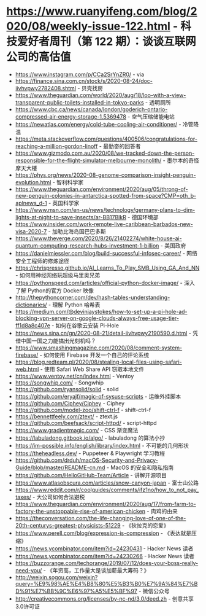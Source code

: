 # https://www.ruanyifeng.com/blog/2020/08/weekly-issue-122.html - 科技爱好者周刊（第 122 期）：谈谈互联网公司的高估值

- https://www.instagram.com/p/CCa2SrYnZR0/ - via
- https://finance.sina.com.cn/stock/s/2020-08-24/doc-iivhvpwy2782408.shtml - 贝壳找房
- https://www.theguardian.com/world/2020/aug/18/loo-with-a-view-transparent-public-toilets-installed-in-tokyo-parks - 透明厕所
- https://www.cbc.ca/news/canada/london/goderich-ontario-compressed-air-energy-storage-1.5369478 - 空气压缩储能电站
- https://newatlas.com/energy/cold-tube-cooling-air-conditioner/ - 冷管降温
- https://meta.stackoverflow.com/questions/400506/congratulations-for-reaching-a-million-gordon-linoff - 最勤奋的回答者
- https://www.gizmodo.com.au/2020/08/we-tracked-down-the-person-responsible-for-the-flight-simulator-melbourne-monolith/ - 墨尔本的奇怪摩天大楼
- https://phys.org/news/2020-08-genome-comparison-insight-penguin-evolution.html - 智利科学家
- https://www.theguardian.com/environment/2020/aug/05/throng-of-new-penguin-colonies-in-antarctica-spotted-from-space?CMP=oth_b-aplnews_d-1 - 英国科学家
- https://www.msn.com/en-us/news/technology/germany-plans-to-dim-lights-at-night-to-save-insects/ar-BB17BlkR - 德国环境部
- https://www.insider.com/work-remote-live-caribbean-barbados-new-visa-2020-7 - 加勒比海岛国巴巴多斯
- https://www.theverge.com/2020/8/26/21402274/white-house-ai-quantum-computing-research-hubs-investment-1-billion - 美国政府
- https://danielmiessler.com/blog/build-successful-infosec-career/ - 网络安全工程师的修炼途径
- https://chrispresso.github.io/AI_Learns_To_Play_SMB_Using_GA_And_NN - 如何用神经网络玩超级马里奥兄弟
- https://pythonspeed.com/articles/official-python-docker-image/ - 深入了解 Python的官方 Docker 映像
- http://thepythoncorner.com/dev/hash-tables-understanding-dictionaries/ - 理解 Python 哈希表
- https://medium.com/@devinjaystokes/how-to-set-up-a-pi-hole-ad-blocking-vpn-server-on-google-clouds-always-free-usage-tier-ff1d8a8c407e - 如何在谷歌云安装 Pi-Hole
- https://news.sina.cn/gn/2020-08-21/detail-iivhvpwy2190590.d.html - 凭借中国一国之力能搞出光刻机吗？
- https://www.smashingmagazine.com/2020/08/comment-system-firebase/ - 如何使用 Firebase 开发一个自己的评论系统
- https://blog.redteam.pl/2020/08/stealing-local-files-using-safari-web.html - 使用 Safari Web Share API 窃取本地文件
- https://www.ventoy.net/cn/index.html - Ventoy
- https://songwhip.com/ - Songwhip
- https://github.com/ryansolid/solid - solid
- https://github.com/eryajf/magic-of-sysuse-scripts - 运维外挂脚本
- https://github.com/Ciphey/Ciphey - Ciphey
- https://github.com/model-zoo/shift-ctrl-f - shift-ctrl-f
- https://bennettfeely.com/ztext/ - ztext.js
- https://github.com/beefsack/script-httpd/ - script-httpd
- https://www.gradientmagic.com/ - CSS 渐变魔法
- https://labuladong.gitbook.io/algo/ - labuladong 的算法小抄
- https://im-possible.info/english/library/index.html - 不可能的几何形状
- https://theheadless.dev/ - Puppeteer & Playwright 学习教程
- https://github.com/drduh/macOS-Security-and-Privacy-Guide/blob/master/README-cn.md - MacOS 的安全和隐私指南
- https://github.com/HelloGitHub-Team/Article - 讲解开源项目
- https://www.atlasobscura.com/articles/snow-canyon-japan - 富士山公路
- https://www.reddit.com/r/coolguides/comments/ifz1no/how_to_not_pay_taxes/ - 大公司如何合法避税
- https://www.theguardian.com/environment/2020/aug/17/from-farm-to-factory-the-unstoppable-rise-of-american-chicken - 肉鸡的由来
- https://theconversation.com/the-life-changing-love-of-one-of-the-20th-centurys-greatest-physicists-51229 - 《狄拉克的恋爱》
- https://www.perell.com/blog/expression-is-compression - 《表达就是压缩》
- https://news.ycombinator.com/item?id=24230431 - Hacker News 读者
- https://news.ycombinator.com/item?id=24230266 - Hacker News 读者
- https://buzzorange.com/techorange/2019/07/12/does-your-boss-really-need-you/ - 《年资高，工作量大是谈加薪最大筹码？》
- http://weixin.sogou.com/weixin?query=%E9%98%AE%E4%B8%80%E5%B3%B0%E7%9A%84%E7%BD%91%E7%BB%9C%E6%97%A5%E5%BF%97 - 微信公众号
- http://creativecommons.org/licenses/by-nc-nd/3.0/deed.zh - 创意共享3.0许可证